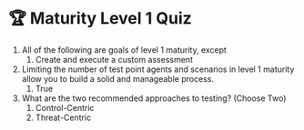 # 🏆 Maturity Level 1 Quiz

1. All of the following are goals of level 1 maturity, except
	1. Create and execute a custom assessment
2. Limiting the number of test point agents and scenarios in level 1 maturity allow you to build a solid and manageable process.
	1. True
3. What are the two recommended approaches to testing? (Choose Two)
	1. Control-Centric
	2. Threat-Centric
